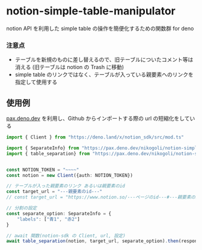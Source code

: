 # notion-simple-table-manipulator
 notion API を利用した simple table の操作を簡便化するための関数群 for deno
 
 
### 注意点
- テーブルを新規のものに差し替えるので、旧テーブルについたコメント等は消える (旧テーブルは notion の Trash に移動)
- simple table のリンクではなく、テーブルが入っている親要素へのリンクを指定して使用する



## 使用例
[pax.deno.dev](https://pax.deno.dev/) を利用し、Github からインポートする際の url の短縮化をしている

```typescript
import { Client } from "https://deno.land/x/notion_sdk/src/mod.ts"

import { SeparateInfo} from "https://pax.deno.dev/nikogoli/notion-simple-table-manipulator/mod.ts"
import { table_separation} from "https://pax.deno.dev/nikogoli/notion-simple-table-manipulator/Manipulations.ts"


const NOTION_TOKEN = "~~~~"
const notion = new Client({auth: NOTION_TOKEN})

// テーブルが入った親要素のリンク あるいは親要素のid
const target_url = "---親要素のid---"
// const target_url = "https://www.notion.so/---ページのid---#---親要素のid---"

// 分割の設定
const separate_option: SeparateInfo = {
    "labels": ["青1", "赤2"]
}

// await 関数(notion-sdk の Client, url, 設定)
await table_separation(notion, target_url, separate_option).then(response => console.log(response))
```
